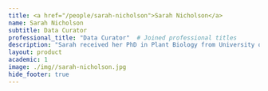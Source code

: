 ```yaml
---
title: <a href="/people/sarah-nicholson">Sarah Nicholson</a>
name: Sarah Nicholson
subtitle: Data Curator
professional_title: "Data Curator"  # Joined professional titles
description: "Sarah received her PhD in Plant Biology from University of California, Davis. Her doctoral research focused on the dissection of quantitative trait variation in a multi-parent mapping population of maize, assessing the statistical power of various models to detect quantitative trait loci (QTL)  (Odell et al. (2022), G3) and the ability of gene expression QTL to explain variation in complex traits. Prior to her graduate training, Sarah worked as a Database Curator at GrainGenes, a USDA-funded genome database for small grains. Sarah joined the Park Lab in May 2024 as a Data Wrangler for the SMaHT Project."
layout: product
academic: 1
image: ./img//sarah-nicholson.jpg
hide_footer: true
---
```


